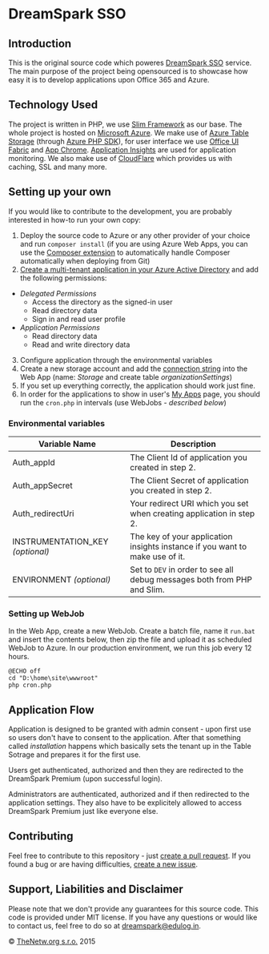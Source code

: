 # DreamSpark SSO

## Introduction
This is the original source code which poweres [DreamSpark SSO](https://go.thenetw.org/dreamsparksso) service. The main purpose of the project being opensourced is to showcase how easy it is to develop applications upon Office 365 and Azure.

## Technology Used
The project is written in PHP, we use [Slim Framework](http://www.slimframework.com) as our base. The whole project is hosted on [Microsoft Azure](https://www.azure.com). We make use of [Azure Table Storage](https://azure.microsoft.com/en-us/services/storage/) (through [Azure PHP SDK](https://github.com/Azure/azure-sdk-for-php)), for user interface we use [Office UI Fabric](https://github.com/OfficeDev/Office-UI-Fabric) and [App Chrome](https://msdn.microsoft.com/en-us/office/office365/howto/javascript-controls). [Application Insights](https://azure.microsoft.com/en-us/services/application-insights/) are used for application monitoring. We also make use of [CloudFlare](https://www.cloudflare) which provides us with caching, SSL and many more.

## Setting up your own
If you would like to contribute to the development, you are probably interested in how-to run your own copy:
1. Deploy the source code to Azure or any other provider of your choice and run `composer install` (if you are using Azure Web Apps, you can use the [Composer extension](https://github.com/SyntaxC4-MSFT/ComposerExtension) to automatically handle Composer automatically when deploying from Git)
2. [Create a multi-tenant application in your Azure Active Directory](https://azure.microsoft.com/en-us/documentation/articles/resource-group-create-service-principal-portal/) and add the following permissions:
  * *Delegated Permissions*
    - Access the directory as the signed-in user
    - Read directory data
    - Sign in and read user profile
  * *Application Permissions*
    - Read directory data
    - Read and write directory data
3. Configure application through the environmental variables
4. Create a new storage account and add the [connection string](https://azure.microsoft.com/en-us/documentation/articles/web-sites-configure/#connection-strings) into the Web App (name: *Storage* and create table *organizationSettings*)
5. If you set up everything correctly, the application should work just fine.
6. In order for the applications to show in user's [My Apps](https://portal.office.com/myapps) page, you should run the `cron.php` in intervals (use WebJobs - *described below*)

### Environmental variables
| Variable Name | Description |
| ------------- | ----------- |
| Auth_appId | The Client Id of application you created in step 2. |
| Auth_appSecret | The Client Secret of application you created in step 2. |
| Auth_redirectUri | Your redirect URI which you set when creating application in step 2. |
| INSTRUMENTATION_KEY *(optional)* | The key of your application insights instance if you want to make use of it. |
| ENVIRONMENT *(optional)* | Set to `DEV` in order to see all debug messages both from PHP and Slim. |

### Setting up WebJob
In the Web App, create a new WebJob. Create a batch file, name it `run.bat` and insert the contents below, then zip the file and upload it as scheduled WebJob to Azure. In our production environment, we run this job every 12 hours.
```batch
@ECHO off
cd "D:\home\site\wwwroot"
php cron.php
```

## Application Flow
Application is designed to be granted with admin consent - upon first use so users don't have to consent to the application. After that something called *installation* happens which basically sets the tenant up in the Table Sotrage and prepares it for the first use.

Users get authenticated, authorized and then they are redirected to the DreamSpark Premium (upon successful login).

Administrators are authenticated, authorized and if then redirected to the application settings. They also have to be explicitely allowed to access DreamSpark Premium just like everyone else.

## Contributing
Feel free to contribute to this repository - just [create a pull request](https://github.com/TheNetworg/DreamSpark-SSO/pulls). If you found a bug or are having difficulties, [create a new issue](https://github.com/TheNetworg/DreamSpark-SSO/issues).

## Support, Liabilities and Disclaimer
Please note that we don't provide any guarantees for this source code. This code is provided under MIT license. If you have any questions or would like to contact us, feel free to do so at [dreamspark@edulog.in](mailto:dreamspark@edulog.in).

© [TheNetw.org s.r.o.](https://thenetw.org) 2015